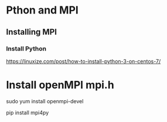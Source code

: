 # Pthon and MPI

## Installing MPI 

### Install Python 
https://linuxize.com/post/how-to-install-python-3-on-centos-7/

# Install openMPI mpi.h
sudo yum install openmpi-devel

pip install mpi4py
